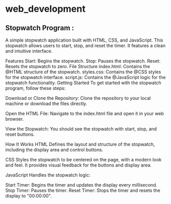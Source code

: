 # web_development

**Stopwatch Program** :
-------------------------
A simple stopwatch application built with HTML, CSS, and JavaScript. This stopwatch allows users to start, stop, and reset the timer. It features a clean and intuitive interface.

Features
Start: Begins the stopwatch.
Stop: Pauses the stopwatch.
Reset: Resets the stopwatch to zero.
File Structure
index.html: Contains the @HTML structure of the stopwatch.
styles.css: Contains the @CSS styles for the stopwatch interface.
script.js: Contains the @JavaScript logic for the stopwatch functionality.
Getting Started
To get started with the stopwatch program, follow these steps:

Download or Clone the Repository: Clone the repository to your local machine or download the files directly.

Open the HTML File: Navigate to the index.html file and open it in your web browser.

View the Stopwatch: You should see the stopwatch with start, stop, and reset buttons.

How It Works
HTML
Defines the layout and structure of the stopwatch, including the display area and control buttons.

CSS
Styles the stopwatch to be centered on the page, with a modern look and feel. It provides visual feedback for the buttons and display area.

JavaScript
Handles the stopwatch logic:

Start Timer: Begins the timer and updates the display every millisecond.
Stop Timer: Pauses the timer.
Reset Timer: Stops the timer and resets the display to "00:00:00".
